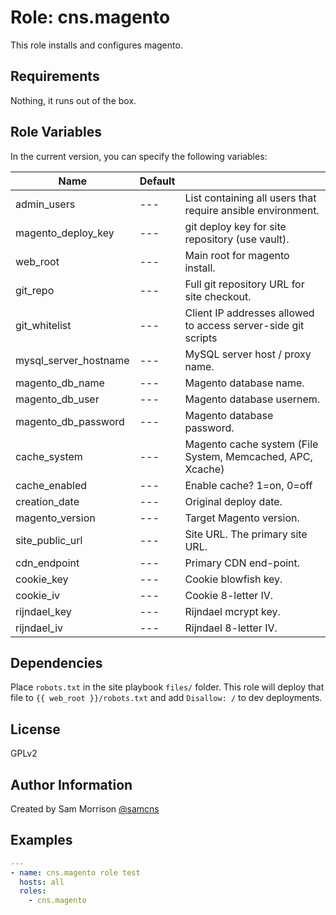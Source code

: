 Role: cns.magento
========

This role installs and configures magento.

Requirements
------------

Nothing, it runs out of the box.

Role Variables
--------------

In the current version, you can specify the following variables:

| Name                  | Default |                                                              |
|-----------------------|---------|--------------------------------------------------------------|
| admin_users           |   ---   | List containing all users that require ansible environment.  |
| magento_deploy_key |   ---   | git deploy key for site repository (use vault).              |
| web_root              |   ---   | Main root for magento install.                            |
| git_repo              |   ---   | Full git repository URL for site checkout.                   |
| git_whitelist         |   ---   | Client IP addresses allowed to access server-side git scripts|
| mysql_server_hostname |   ---   | MySQL server host / proxy name.                              |
| magento_db_name            |   ---   | Magento database name.                                    |
| magento_db_user            |   ---   | Magento database usernem.                                 |
| magento_db_password        |   ---   | Magento database password.                                |
| cache_system          |   ---   | Magento cache system (File System, Memcached, APC, Xcache)|
| cache_enabled         |   ---   | Enable cache? 1=on, 0=off                                    |
| creation_date         |   ---   | Original deploy date.                                        |
| magento_version            |   ---   | Target Magento version.                                   |
| site_public_url       |   ---   | Site URL. The primary site URL.                              |
| cdn_endpoint          |   ---   | Primary CDN end-point.                                       |
| cookie_key            |   ---   | Cookie blowfish key.                                         |
| cookie_iv             |   ---   | Cookie 8-letter IV.                                          |
| rijndael_key          |   ---   | Rijndael mcrypt key.                                         |
| rijndael_iv           |   ---   | Rijndael 8-letter IV.                                        |

Dependencies
------------

Place `robots.txt` in the site playbook `files/` folder. This role will deploy that file to `{{ web_root }}/robots.txt` and add `Disallow: /` to dev deployments.

License
-------

GPLv2

Author Information
------------------

Created by Sam Morrison [@samcns](https://www.twitter.com/samcns)

Examples
--------

```yaml
---
- name: cns.magento role test
  hosts: all
  roles:
    - cns.magento
```
